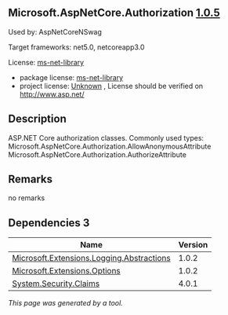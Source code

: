Microsoft.AspNetCore.Authorization [1.0.5](https://www.nuget.org/packages/Microsoft.AspNetCore.Authorization/1.0.5)
--------------------

Used by: AspNetCoreNSwag

Target frameworks: net5.0, netcoreapp3.0

License: [ms-net-library](../../../../licenses/ms-net-library) 

- package license: [ms-net-library](http://www.microsoft.com/web/webpi/eula/net_library_eula_enu.htm) 
- project license: [Unknown](http://www.asp.net/) , License should be verified on http://www.asp.net/

Description
-----------
ASP.NET Core authorization classes.
Commonly used types:
Microsoft.AspNetCore.Authorization.AllowAnonymousAttribute
Microsoft.AspNetCore.Authorization.AuthorizeAttribute

Remarks
-----------
no remarks


Dependencies 3
-----------

|Name|Version|
|----------|:----|
|[Microsoft.Extensions.Logging.Abstractions](../../../../packages/nuget.org/microsoft.extensions.logging.abstractions/1.0.2)|1.0.2|
|[Microsoft.Extensions.Options](../../../../packages/nuget.org/microsoft.extensions.options/1.0.2)|1.0.2|
|[System.Security.Claims](../../../../packages/nuget.org/system.security.claims/4.0.1)|4.0.1|

*This page was generated by a tool.*